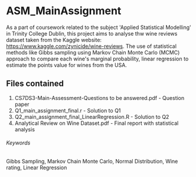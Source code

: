 # ASM_MainAssignment

As a part of coursework related to the subject 'Applied Statistical Modelling' in Trinity College Dublin, this project aims to analyse thw wine reviews dataset taken from the Kaggle website: https://www.kaggle.com/zynicide/wine-reviews. The use of statistical methods like Gibbs sampling using Markov Chain Monte Carlo (MCMC) approach to compare each wine's marginal probability, linear regression to estimate the points value for wines from the USA.

## Files contained
1. CS7DS3-Main-Assessment-Questions to be answered.pdf - Question paper
2. Q1_main_assignment_final.r - Solution to Q1
3. Q2_main_assignment_final_LinearRegression.R - Solution to Q2
4. Analytical Review on Wine Dataset.pdf - Final report with statistical analysis

###### Keywords
Gibbs Sampling, Markov Chain Monte Carlo, Normal Distribution, Wine rating, Linear Regression
